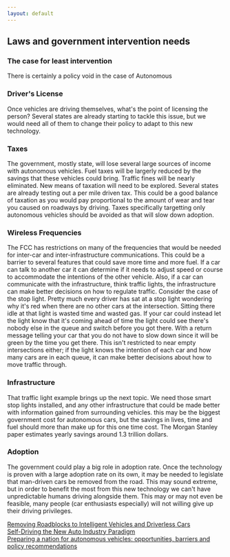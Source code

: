 ```yaml
---
layout: default
---
```

## Laws and government intervention needs

### The case for least intervention
There is certainly a policy void in the case of Autonomous 

### Driver's License
Once vehicles are driving themselves, what's the point of licensing the person? Several states are already starting to tackle this issue, but we would need all of them to change their policy to adapt to this new technology.

### Taxes
The government, mostly state, will lose several large sources of income with autonomous vehicles. Fuel taxes will be largerly reduced by the savings that these vehicles could bring. Traffic fines will be nearly eliminated. New means of taxation will need to be explored. Several states are already testing out a per mile driven tax. This could be a good balance of taxation as you would pay proportional to the amount of wear and tear you caused on roadways by driving. Taxes specifically targetting only autonomous vehicles should be avoided as that will slow down adoption.

### Wireless Frequencies
The FCC has restrictions on many of the frequencies that would be needed for inter-car and inter-infrastructure communications. This could be a barrier to several features that could save more time and more fuel. If a car can talk to another car it can determine if it needs to adjust speed or course to accommodate the intentions of the other vehicle. Also, if a car can communicate with the infrastructure, think traffic lights, the infrastructure can make better decisions on how to regulate traffic. Consider the case of the stop light. Pretty much every driver has sat at a stop light wondering why it's red when there are no other cars at the intersection. Sitting there idle at that light is wasted time and wasted gas. If your car could instead let the light know that it's coming ahead of time the light could see there's nobody else in the queue and switch before you got there. With a return message telling your car that you do not have to slow down since it will be green by the time you get there. This isn't restricted to near empty intersections either; if the light knows the intention of each car and how many cars are in each queue, it can make better decisions about how to move traffic through.

### Infrastructure
That traffic light example brings up the next topic. We need those smart stop lights installed, and any other infrastructure that could be made better with information gained from surrounding vehicles. this may be the biggest government cost for autonomous cars, but the savings in lives, time and fuel should more than make up for this one time cost. The Morgan Stanley paper estimates yearly savings around 1.3 trillion dollars.

### Adoption
The government could play a big role in adoption rate. Once the technology is proven with a large adoption rate on its own, it may be needed to legislate that man-driven cars be removed from the road. This may sound extreme, but in order to benefit the most from this new technology we can't have unpredictable humans driving alongside them. This may or may not even be feasible, many people (car enthusiasts especially) will not willing give up their driving privileges.

[Removing Roadblocks to Intelligent Vehicles and Driverless Cars](https://asp.mercatus.org/system/files/Thierer-Intelligent-Vehicles.pdf)  
[Self-Driving the New Auto Industry Paradigm](http://orfe.princeton.edu/~alaink/SmartDrivingCars/PDFs/Nov2013MORGAN-STANLEY-BLUE-PAPER-AUTONOMOUS-CARS%EF%BC%9A-SELF-DRIVING-THE-NEW-AUTO-INDUSTRY-PARADIGM.pdf)  
[Preparing a nation for autonomous vehicles: opportunities, barriers and policy recommendations](http://www.sciencedirect.com/science/article/pii/S0965856415000804)

